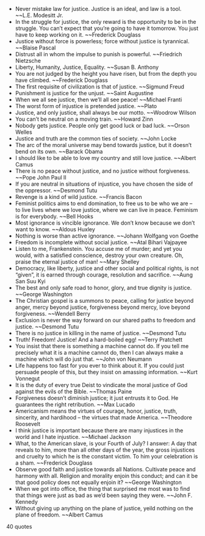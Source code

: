  - Never mistake law for justice. Justice is an ideal, and law is a tool. ~~L.E. Modesitt Jr.
 - In the struggle for justice, the only reward is the opportunity to be in the struggle. You can’t expect that you’re going to have it tomorrow. You just have to keep working on it. ~~Frederick Douglass
 - Justice without force is powerless; force without justice is tyrannical. ~~Blaise Pascal
 - Distrust all in whom the impulse to punish is powerful. ~~Friedrich Nietzsche
 - Liberty, Humanity, Justice, Equality. ~~Susan B. Anthony
 - You are not judged by the height you have risen, but from the depth you have climbed. ~~Frederick Douglass
 - The first requisite of civilization is that of justice. ~~Sigmund Freud
 - Punishment is justice for the unjust. ~~Saint Augustine
 - When we all see justice, then we’ll all see peace! ~~Michael Franti
 - The worst form of injustice is pretended justice. ~~Plato
 - Justice, and only justice, shall always be our motto. ~~Woodrow Wilson
 - You can’t be neutral on a moving train. ~~Howard Zinn
 - Nobody gets justice. People only get good luck or bad luck. ~~Orson Welles
 - Justice and truth are the common ties of society. ~~John Locke
 - The arc of the moral universe may bend towards justice, but it doesn’t bend on its own. ~~Barack Obama
 - I should like to be able to love my country and still love justice. ~~Albert Camus
 - There is no peace without justice, and no justice without forgiveness. ~~Pope John Paul II
 - If you are neutral in situations of injustice, you have chosen the side of the oppressor. ~~Desmond Tutu
 - Revenge is a kind of wild justice. ~~Francis Bacon
 - Feminist politics aims to end domination, to free us to be who we are – to live lives where we love justice, where we can live in peace. Feminism is for everybody. ~~Bell Hooks
 - Most ignorance is vincible ignorance. We don’t know because we don’t want to know. ~~Aldous Huxley
 - Nothing is worse than active ignorance. ~~Johann Wolfgang von Goethe
 - Freedom is incomplete without social justice. ~~Atal Bihari Vajpayee
 - Listen to me, Frankenstein. You accuse me of murder; and yet you would, with a satisfied conscience, destroy your own creature. Oh, praise the eternal justice of man! ~~Mary Shelley
 - Democracy, like liberty, justice and other social and political rights, is not “given”, it is earned through courage, resolution and sacrifice. ~~Aung San Suu Kyi
 - The best and only safe road to honor, glory, and true dignity is justice. ~~George Washington
 - The Christian gospel is a summons to peace, calling for justice beyond anger, mercy beyond justice, forgiveness beyond mercy, love beyond forgiveness. ~~Wendell Berry
 - Exclusion is never the way forward on our shared paths to freedom and justice. ~~Desmond Tutu
 - There is no justice in killing in the name of justice. ~~Desmond Tutu
 - Truth! Freedom! Justice! And a hard-boiled egg! ~~Terry Pratchett
 - You insist that there is something a machine cannot do. If you tell me precisely what it is a machine cannot do, then I can always make a machine which will do just that. ~~John von Neumann
 - Life happens too fast for you ever to think about it. If you could just persuade people of this, but they insist on amassing information. ~~Kurt Vonnegut
 - It is the duty of every true Deist to vindicate the moral justice of God against the evils of the Bible. ~~Thomas Paine
 - Forgiveness doesn’t diminish justice; it just entrusts it to God. He guarantees the right retribution. ~~Max Lucado
 - Americanism means the virtues of courage, honor, justice, truth, sincerity, and hardihood – the virtues that made America. ~~Theodore Roosevelt
 - I think justice is important because there are many injustices in the world and I hate injustice. ~~Michael Jackson
 - What, to the American slave, is your Fourth of July? I answer: A day that reveals to him, more than all other days of the year, the gross injustices and cruelty to which he is the constant victim. To him your celebration is a sham. ~~Frederick Douglass
 - Observe good faith and justice towards all Nations. Cultivate peace and harmony with all. Religion and morality enjoin this conduct; and can it be that good policy does not equally enjoin it? ~~George Washington
 - When we got into office, the thing that surprised me most was to find that things were just as bad as we’d been saying they were. ~~John F. Kennedy
 - Without giving up anything on the plane of justice, yeild nothing on the plane of freedom. ~~Albert Camus

40 quotes